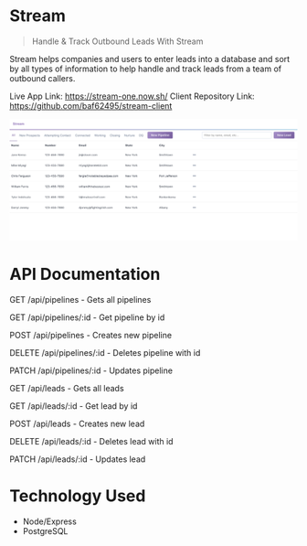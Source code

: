 # Stream

> Handle & Track Outbound Leads With Stream

Stream helps companies and users to enter leads into a database and sort by all types of information to help handle and track leads from a team of outbound callers.

Live App Link: https://stream-one.now.sh/
Client Repository Link: https://github.com/baf62495/stream-client

![Stream Pipeline Dashboard With Data](/screenshots/stream__pipeline-dashboard.png)

# API Documentation

GET /api/pipelines - Gets all pipelines

GET /api/pipelines/:id - Get pipeline by id

POST /api/pipelines - Creates new pipeline

DELETE /api/pipelines/:id - Deletes pipeline with id

PATCH /api/pipelines/:id - Updates pipeline

GET /api/leads - Gets all leads

GET /api/leads/:id - Get lead by id

POST /api/leads - Creates new lead

DELETE /api/leads/:id - Deletes lead with id

PATCH /api/leads/:id - Updates lead

# Technology Used

- Node/Express
- PostgreSQL
